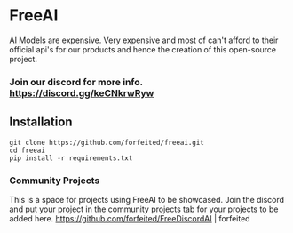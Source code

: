 # FreeAI
AI Models are expensive. Very expensive and most of can't afford to their official api's for our products and hence the creation of this open-source project.

### Join our discord for more info. https://discord.gg/keCNkrwRyw

## Installation
```
git clone https://github.com/forfeited/freeai.git 
cd freeai
pip install -r requirements.txt
```

### Community Projects
This is a space for projects using FreeAI to be showcased.
Join the discord and put your project in the community projects tab for your projects to be added here.
https://github.com/forfeited/FreeDiscordAI | forfeited

